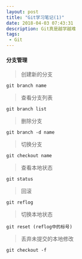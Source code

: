 ```yaml
---
layout: post
title: "Git学习笔记(1)"
date: 2018-04-03 07:43:31
description: Git真是越学越难
tags: 
 - Git
---
```


#### 分支管理
>创建新的分支

``` shell
git branch name
```

>查看分支列表

```shell
git branch list
```

>删除分支

```shell
git branch -d name
```

>切换分支

```shell
git checkout name
```

>查看本地状态

```shell
git status
```

>回滚

```shell
git reflog
```

>切换本地状态

```shell
git reset (reflog中的标号)
```

>丢弃未提交的本地修改

```shell
git checkout -f
```